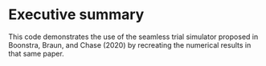 # Executive summary 

This code demonstrates the use of the seamless trial simulator proposed in Boonstra, Braun, and Chase (2020) by recreating the numerical results in that same paper. 


